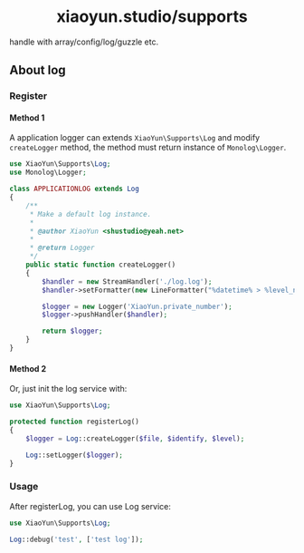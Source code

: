 <h1 align="center">xiaoyun.studio/supports</h1>

handle with array/config/log/guzzle etc.

## About log

### Register

#### Method 1

A application logger can extends `XiaoYun\Supports\Log` and modify `createLogger` method, the method must return instance of `Monolog\Logger`.

```PHP
use XiaoYun\Supports\Log;
use Monolog\Logger;

class APPLICATIONLOG extends Log
{
    /**
     * Make a default log instance.
     *
     * @author XiaoYun <shustudio@yeah.net>
     *
     * @return Logger
     */
    public static function createLogger()
    {
        $handler = new StreamHandler('./log.log');
        $handler->setFormatter(new LineFormatter("%datetime% > %level_name% > %message% %context% %extra%\n\n"));

        $logger = new Logger('XiaoYun.private_number');
        $logger->pushHandler($handler);

        return $logger;
    }
}
```

#### Method 2

Or, just init the log service with:

```PHP
use XiaoYun\Supports\Log;

protected function registerLog()
{
    $logger = Log::createLogger($file, $identify, $level);

    Log::setLogger($logger);
}
```

### Usage

After registerLog, you can use Log service:

```PHP
use XiaoYun\Supports\Log;

Log::debug('test', ['test log']);
```
